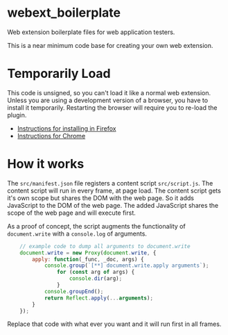# webext_boilerplate
Web extension boilerplate files for web application testers.

This is a near minimum code base for creating your own web extension.

# Temporarily Load

This code is unsigned, so you can't load it like a normal web extension. Unless
you are using a development version of a browser, you have to install it
temporarily. Restarting the browser will require you to re-load the plugin.

* [Instructions for installing in Firefox](https://developer.mozilla.org/en-US/docs/Mozilla/Add-ons/WebExtensions/Your_first_WebExtension#installing)
* [Instructions for Chrome](https://developer.chrome.com/docs/extensions/mv3/getstarted/development-basics/#load-unpacked)

# How it works

The `src/manifest.json` file registers a content script `src/script.js`. The
content script will run in every frame, at page load. The content script gets
it's own scope but shares the DOM with the web page. So it adds JavaScript to
the DOM of the web page. The added JavaScript shares the scope of the web page
and will execute first.

As a proof of concept, the script augments the functionality of
`document.write` with a `console.log` of arguments. 

```javascript
	// example code to dump all arguments to document.write
	document.write = new Proxy(document.write, {
		apply: function(_func, _doc, args) {
			console.group(`[**] document.write.apply arguments`);
				for (const arg of args) {
					console.dir(arg);
				}
			console.groupEnd();
			return Reflect.apply(...arguments);
		}
	});
```


Replace that code with what ever you want and it will run first in all frames. 
